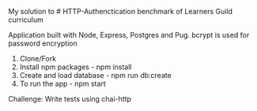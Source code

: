 My solution to # HTTP-Authenctication benchmark of Learners Guild curriculum

Application built with Node, Express, Postgres and Pug.
bcrypt is used for password encryption

1. Clone/Fork  
2. Install npm packages - npm install  
3. Create and load database - npm run db:create  
4. To run the app - npm start   

Challenge:
  Write tests using chai-http